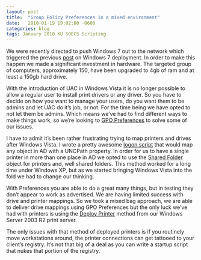 ```yaml
---
layout: post
title:  "Group Policy Preferences in a mixed environment"
date:   2010-01-19 19:02:00 -0600
categories: blog
tags: January 2010 KU SOECS Scripting
---
```

We were recently directed to push Windows 7 out to the network which triggered the previous [post](2009-11-30-windows-7-deployment-part-1-testing.md) on Windows 7 deployment. In order to make this happen we made a significant investment in hardware. The targeted group of computers, approximately 150, have been upgraded to 4gb of ram and at least a 150gb hard drive.

With the introduction of UAC in Windows Vista it is no longer possible to allow a regular user to install print drivers or any driver. So you have to decide on how you want to manage your users, do you want them to be admins and let UAC do it’s job, or not. For the time being we have opted to not let them be admins. Which means we’ve had to find different ways to make things work, so we’re looking to [GPO Preferences](http://technet.microsoft.com/en-us/library/cc731892(WS.10).aspx) to solve some of our issues.

I have to admit it’s been rather frustrating trying to map printers and drives after Windows Vista. I wrote a pretty awesome [logon script](https://github.com/jeffpatton1971/mod-posh/blob/master/vbs/production/UnifiedLogonScript.vbs) that would map any object in AD with a UNCPath property. In order for us to have a single printer in more than one place in AD we opted to use the [Shared Folder](http://technet.microsoft.com/en-us/library/cc781526(WS.10).aspx) object for printers and, well shared folders. This method worked for a long time under Windows XP, but as we started bringing Windows Vista into the fold we had to change our thinking.

With Preferences you are able to do a great many things, but in testing they don’t appear to work as advertised. We are having limited success with drive and printer mappings. So we took a mixed bag approach, we are able to deliver drive mappings using GPO Preferences but the only luck we’ve had with printers is using the [Deploy Printer](http://technet.microsoft.com/en-us/magazine/2006.08.manageprinters.aspx) method from our Windows Server 2003 R2 print server.

The only issues with that method of deployed printers is if you routinely move workstations around, the printer connections can get tattooed to your client’s registry. It’s not that big of a deal as you can write a startup script that nukes that portion of the registry.
